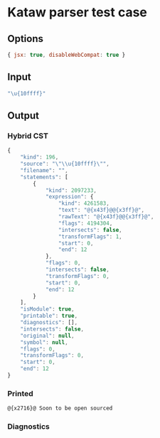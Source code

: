 # Kataw parser test case

## Options

`````js
{ jsx: true, disableWebCompat: true }
`````

## Input

`````js
"\u{10ffff}"
`````

## Output

### Hybrid CST


```javascript
{
    "kind": 196,
    "source": "\"\\u{10ffff}\"",
    "filename": "",
    "statements": [
        {
            "kind": 2097233,
            "expression": {
                "kind": 4261583,
                "text": "@{x43f}@@{x3ff}@",
                "rawText": "@{x43f}@@{x3ff}@",
                "flags": 4194304,
                "intersects": false,
                "transformFlags": 1,
                "start": 0,
                "end": 12
            },
            "flags": 0,
            "intersects": false,
            "transformFlags": 0,
            "start": 0,
            "end": 12
        }
    ],
    "isModule": true,
    "printable": true,
    "diagnostics": [],
    "intersects": false,
    "original": null,
    "symbol": null,
    "flags": 0,
    "transformFlags": 0,
    "start": 0,
    "end": 12
}
```

  
### Printed


```javascript
@{x2716}@ Soon to be open sourced
```

  
### Diagnostics


```javascript

```

